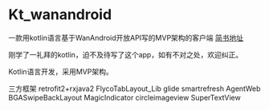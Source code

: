 # Kt_wanandroid
一款用kotlin语言基于WanAndroid开放API写的MVP架构的客户端
[简书地址](https://www.jianshu.com/p/5af779835385)

刚学了一礼拜的kotlin，迫不及待写了这个app，如有不对之处，欢迎纠正。

Kotlin语言开发，采用MVP架构。

三方框架
retrofit2+rxjava2
FlycoTabLayout_Lib
glide
smartrefresh
AgentWeb
BGASwipeBackLayout
MagicIndicator
circleimageview
SuperTextView